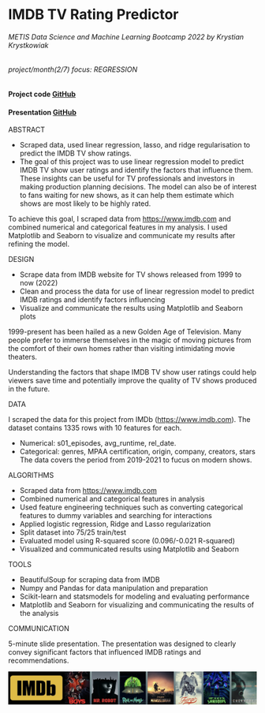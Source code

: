 # IMDB TV Rating Predictor
###### METIS Data Science and Machine Learning Bootcamp 2022 by Krystian Krystkowiak
###### project/month(2/7) focus: REGRESSION
#### Project code [GitHub](https://github.com/Krystkowiakk/Metis-Project-1-EDA-on-MTA/blob/372cfd21b3e998a53f0f57ddaba1de06e52a37d3/METIS_Krystkowiak_Krystian_Project_1_EDA.ipynb)
#### Presentation [GitHub](https://github.com/Krystkowiakk/Metis-Project-1-EDA-on-MTA/blob/372cfd21b3e998a53f0f57ddaba1de06e52a37d3/Project%20Presentation/METIS_Krystkowiak_Krystian_Project_1_EDA.pdf)

ABSTRACT

- Scraped data, used linear regression, lasso, and ridge regularisation to predict the  IMDB TV show ratings.
- The goal of this project was to use linear regression model to predict IMDB TV show user ratings and identify the factors that influence them. These insights can be useful for TV professionals and investors in making production planning decisions. The model can also be of interest to fans waiting for new shows, as it can help them estimate which shows are most likely to be highly rated.

To achieve this goal, I scraped data from https://www.imdb.com and combined numerical and categorical features in my analysis. I used Matplotlib and Seaborn to visualize and communicate my results after refining the model.

DESIGN

- Scrape data from IMDB website for TV shows released from 1999 to now (2022)
- Clean and process the data for use of linear regression model to predict IMDB ratings and identify factors influencing
- Visualize and communicate the results using Matplotlib and Seaborn plots

1999-present has been hailed as a new Golden Age of Television. Many people prefer to immerse themselves in the magic of moving pictures from the comfort of their own homes rather than visiting intimidating movie theaters.

Understanding the factors that shape IMDB TV show user ratings could help viewers save time and potentially improve the quality of TV shows produced in the future.

DATA

I scraped the data for this project from IMDb (https://www.imdb.com). The dataset contains 1335 rows with 10 features for each.
- Numerical: s01_episodes, avg_runtime, rel_date.
- Categorical: genres, MPAA certification, origin, company, creators, stars
The data covers the period from 2019-2021 to fucus on modern shows.

ALGORITHMS

- Scraped data from https://www.imdb.com
- Combined numerical and categorical features in analysis
- Used feature engineering techniques such as converting categorical features to dummy variables and searching for interactions
- Applied logistic regression, Ridge and Lasso regularization
- Split dataset into 75/25 train/test
- Evaluated model using R-squared score (0.096/-0.021 R-squared)
- Visualized and communicated results using Matplotlib and Seaborn

TOOLS

- BeautifulSoup for scraping data from IMDB
- Numpy and Pandas for data manipulation and preparation
- Scikit-learn and statsmodels for modeling and evaluating performance
- Matplotlib and Seaborn for visualizing and communicating the results of the analysis

COMMUNICATION

5-minute slide presentation.
The presentation was designed to clearly convey significant factors that influenced IMDB ratings and recommendations.

![IMDB TV Rating Predictor](files/cover.png)


